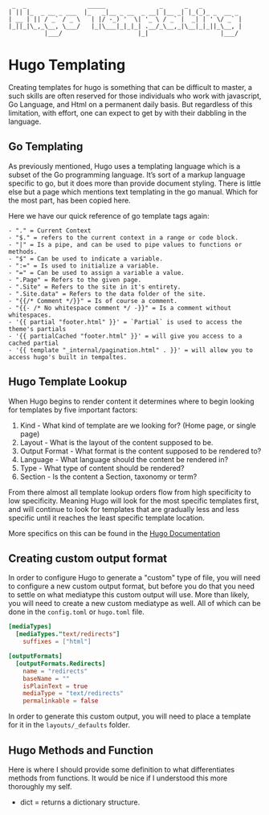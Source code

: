 ```text
 _  _                 _____               _      _   _
| || |_  _ __ _ ___  |_   _|__ _ __  _ __| |__ _| |_(_)_ _  __ _
| __ | || / _` / _ \   | |/ -_) '  \| '_ \ / _` |  _| | ' \/ _` |
|_||_|\_,_\__, \___/   |_|\___|_|_|_| .__/_\__,_|\__|_|_||_\__, |
          |___/                     |_|                    |___/
```

Hugo Templating
===============

Creating templates for hugo is something that can be difficult to master, a such skills are often reserved for those
individuals who work with javascript, Go Language, and Html on a permanent daily basis. But regardless of this
limitation, with effort, one can expect to get by with their dabbling in the language.


Go Templating
-------------

As previously mentioned, Hugo uses a templating language which is a subset of the Go programming language. It’s sort of
a markup language specific to go, but it does more than provide document styling. There is little else but a page which
mentions text templating in the go manual. Which for the most part, has been copied here.

Here we have our quick reference of go template tags again:

```text
- "." = Current Context
- "$." = refers to the current context in a range or code block.
- "|" = Is a pipe, and can be used to pipe values to functions or methods.
- "$" = Can be used to indicate a variable.
- ":=" = Is used to initialize a variable.
- "=" = Can be used to assign a variable a value.
- ".Page" = Refers to the given page.
- ".Site" = Refers to the site in it's entirety.
- ".Site.data" = Refers to the data folder of the site.
- "{{/* Comment */}}" = Is of course a comment.
- "{{- /* No whitespace comment */ -}}" = Is a comment without whitespaces.
- '{{ partial "footer.html" }}' = `Partial` is used to access the theme's partials
- '{{ partialCached "footer.html" }}' = will give you access to a cached partial
- '{{ template "_internal/pagination.html" . }}' = will allow you to access hugo's built in tempaltes.
```

Hugo Template Lookup
--------------------

When Hugo begins to render content it determines where to begin looking for templates by five important
factors:

1. Kind - What kind of template are we looking for? (Home page, or single page)
2. Layout - What is the layout of the content supposed to be.
4. Output Format - What format is the content supposed to be rendered to?
5. Language - What language should the content be rendered in?
6. Type - What type of content should be rendered?
7. Section - Is the content a Section, taxonomy or term?

From there almost all template lookup orders flow from high specificity to low specificity. Meaning Hugo will look for
the most specific templates first, and will continue to look for templates that are gradually less and
less specific until it reaches the least specific template location.

More specifics on this can be found in the [Hugo Documentation](https://gohugo.io/templates/lookup-order/#lookup-rules)

Creating custom output format
-----------------------------

In order to configure Hugo to generate a "custom" type of file, you will need to configure a new custom output
format, but before you do that you need to settle on what mediatype this custom output will use. More than
likely, you will need to create a new custom mediatype as well. All of which can be done in the `config.toml`
or `hugo.toml` file.

```toml
[mediaTypes]
  [mediaTypes."text/redirects"]
    suffixes = ["html"]

[outputFormats]
  [outputFormats.Redirects]
    name = "redirects"
    baseName = ""
    isPlainText = true
    mediaType = "text/redirects"
    permalinkable = false
```

In order to generate this custom output, you will need to place a template for it in the `layouts/_defaults` folder.

Hugo Methods and Function
--------------------------

Here is where I should provide some definition to what differentiates methods from functions. It would be nice if I
understood this more thoroughly my self.

- dict = returns a dictionary structure.
